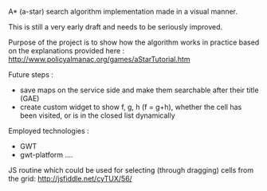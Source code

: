 A* (a-star) search algorithm implementation made in a visual manner.

This is still a very early draft and needs to be seriously improved.

Purpose of the project is to show how the algorithm works in practice
based on the explanations provided here :
http://www.policyalmanac.org/games/aStarTutorial.htm 

Future steps :
- save maps on the service side and make them searchable after their title (GAE)
- create custom widget to show f, g, h (f = g+h), whether the cell has been visited, or is in the closed list dynamically


Employed technologies :
- GWT
- gwt-platform
....


JS routine which could be used for selecting (through dragging) cells from the grid: 
http://jsfiddle.net/cyTUX/56/